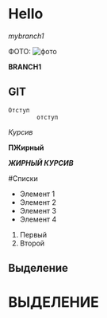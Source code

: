 # Hello
*mybranch1*

ФОТО:
![фото](Penguins.jpg)

**BRANCH1**

## GIT

    Отступ
            отступ
    
*Курсив*

**ПЖирный**

_**ЖИРНЫЙ КУРСИВ**_

#Списки

* Элемент 1
* Элемент 2
* Элемент 3
* Элемент 4

1. Первый
2. Второй

Выделение
---------

ВЫДЕЛЕНИЕ
=========

